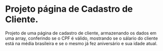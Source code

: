 # Projeto página de Cadastro de Cliente.
Projeto de uma página de cadastro de cliente, armazenando os dados em uma array, conferindo se o CPF é válido, mostrando se o sálario do cliente está na média brasileira e se o mesmo já fez aniversário e sua idade atual.
